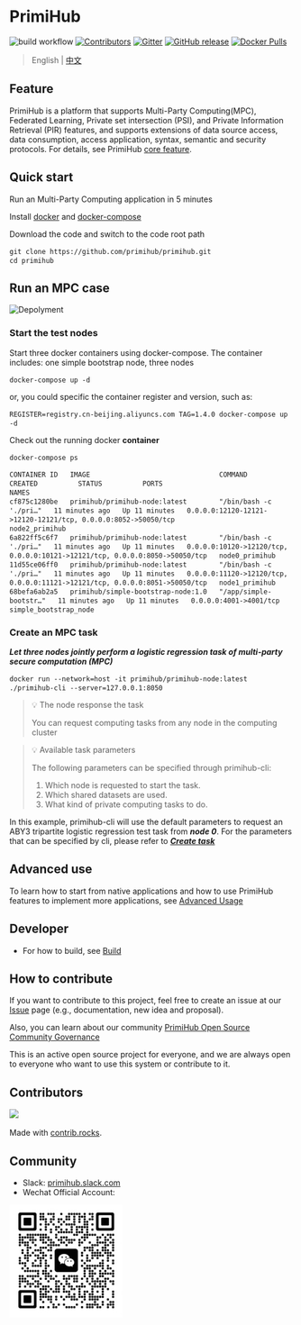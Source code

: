 # PrimiHub 
![build workflow](https://github.com/primihub/primihub/actions/workflows/main.yml/badge.svg?branch=master)
[![Contributors](https://img.shields.io/github/contributors/primihub/primihub.svg)](https://github.com/linuxsuren/github-go/graphs/contributors)
[![Gitter](https://badges.gitter.im/primihub/community.svg)](https://gitter.im/primihub/community?utm_source=badge&utm_medium=badge&utm_campaign=pr-badge)
[![GitHub release](https://img.shields.io/github/release/primihub/primihub.svg?label=release)](https://github.com/linuxsuren/github-go/releases/latest)
[![Docker Pulls](https://img.shields.io/docker/pulls/primihub/primihub-node.svg)](https://hub.docker.com/r/primihub/primihub-node/tags)

> English | [中文](README_CN.md)

## Feature
PrimiHub is a platform that supports Multi-Party Computing(MPC), Federated Learning, Private set intersection (PSI), and Private Information Retrieval (PIR) features, and supports extensions of data source access, data consumption, access application, syntax, semantic and security protocols. For details, see PrimiHub [core feature](http://docs.primihub.com/docs/category/%E6%A0%B8%E5%BF%83%E7%89%B9%E6%80%A7).

## Quick start

Run an Multi-Party Computing application in 5 minutes

Install [docker](https://docs.docker.com/install/overview/) and [docker-compose](https://docs.docker.com/compose/install/)

Download the code and switch to the code root path

```shell
git clone https://github.com/primihub/primihub.git
cd primihub
```

## Run an MPC case
![Depolyment](doc/tutorial-depolyment.jpg)

### Start the test nodes
   
Start three docker containers using docker-compose.
    The container includes: one simple bootstrap node, three nodes

```shell
docker-compose up -d
```

or, you could specific the container register and version, such as:

```shell
REGISTER=registry.cn-beijing.aliyuncs.com TAG=1.4.0 docker-compose up -d
```

Check out the running docker **container**

```shell
docker-compose ps
```

```shell
CONTAINER ID   IMAGE                                COMMAND                  CREATED          STATUS          PORTS                                                                         NAMES
cf875c1280be   primihub/primihub-node:latest        "/bin/bash -c './pri…"   11 minutes ago   Up 11 minutes   0.0.0.0:12120-12121->12120-12121/tcp, 0.0.0.0:8052->50050/tcp                 node2_primihub
6a822ff5c6f7   primihub/primihub-node:latest        "/bin/bash -c './pri…"   11 minutes ago   Up 11 minutes   0.0.0.0:10120->12120/tcp, 0.0.0.0:10121->12121/tcp, 0.0.0.0:8050->50050/tcp   node0_primihub
11d55ce06ff0   primihub/primihub-node:latest        "/bin/bash -c './pri…"   11 minutes ago   Up 11 minutes   0.0.0.0:11120->12120/tcp, 0.0.0.0:11121->12121/tcp, 0.0.0.0:8051->50050/tcp   node1_primihub
68befa6ab2a5   primihub/simple-bootstrap-node:1.0   "/app/simple-bootstr…"   11 minutes ago   Up 11 minutes   0.0.0.0:4001->4001/tcp                                                        simple_bootstrap_node
```                                                   

### Create an MPC task

***Let three nodes jointly perform a logistic regression task of multi-party secure computation (MPC)***

```shell
docker run --network=host -it primihub/primihub-node:latest ./primihub-cli --server=127.0.0.1:8050
```

> 💡 The node response the task
>  
> You can request computing tasks from any node in the computing cluster
>

> 💡 Available task parameters
> 
> The following parameters can be specified through primihub-cli:
>  1. Which node is requested to start the task.
>  2. Which shared datasets are used.
>  3. What kind of private computing tasks to do.
 
In this example, primihub-cli will use the default parameters to request an ABY3 tripartite logistic regression test task from ***node 0***. For the parameters that can be specified by cli, please refer to ***[Create task](https://docs.primihub.com/docs/category/%E5%88%9B%E5%BB%BA%E4%BB%BB%E5%8A%A1)***

## Advanced use
To learn how to start from native applications and how to use PrimiHub features to implement more applications, see [Advanced Usage](http://docs.primihub.com/docs/category/%E8%BF%9B%E9%98%B6%E4%BD%BF%E7%94%A8)

## Developer
* For how to build, see [Build](http://docs.primihub.com/docs/developer-docs/build)

## How to contribute
If you want to contribute to this project, feel free to create an issue at our [Issue](https://github.com/primihub/primihub/issues) page (e.g., documentation, new idea and proposal).

Also, you can learn about our community [PrimiHub Open Source Community Governance](http://docs.primihub.com/docs/primihub-community)

This is an active open source project for everyone, and we are always open to everyone who want to use this system or contribute to it.

## Contributors
<a href="https://github.com/primihub/primihub/graphs/contributors">
  <img src="https://contrib.rocks/image?repo=primihub/primihub" />
</a>

Made with [contrib.rocks](https://contrib.rocks).

## Community
* Slack: [primihub.slack.com](https://join.slack.com/t/primihub/shared_invite/zt-1iftyi7x0-n_HqllTgPfoEcgqw5UzoYw)
* Wechat Official Account:

![wechat_helper](./doc/wechat.jpeg)
